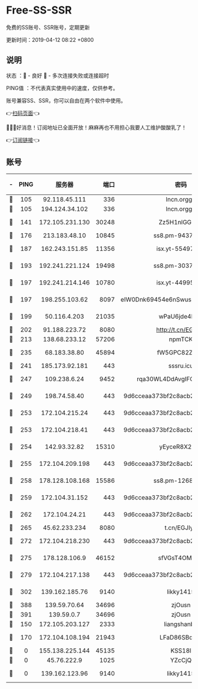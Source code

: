 # Free-SS-SSR

免费的SS账号、SSR账号，定期更新

更新时间：2019-04-12 08:22 +0800

## 说明

状态     ：🙂 - 良好 🙁 - 多次连接失败或连接超时

PING值   ：不代表真实使用中的速度，仅供参考。

账号兼容SS、SSR，你可以自由在两个软件中使用。

👉[扫码页面](https://liesauer.github.io/Free-SS-SSR/)👈

🎉🎉🎉好消息！订阅地址已全面开放！麻麻再也不用担心我要人工维护酸酸乳了！

👉[订阅链接](https://www.liesauer.net/yogurt/subscribe?ACCESS_TOKEN=DAYxR3mMaZAsaqUb)👈

## 账号

|-|PING|服务器|端口|密码|加密方式|区域|
|:----:|:----:|:-----:|-----:|:----:|:----:|:----:|
|🙂|105|92.118.45.111|336|lncn.orgg8|rc4|JP|
|🙂|105|194.124.34.102|336|lncn.orgg8|rc4|JP|
|🙂|141|172.105.231.130|30248|Zz5H1nlGGKHx|aes-256-cfb|JP|
|🙂|176|213.183.48.10|10845|ss8.pm-94375071|rc4-md5|RU|
|🙂|187|162.243.151.85|11356|isx.yt-55497057|aes-256-cfb|US|
|🙂|193|192.241.221.124|19498|ss8.pm-30379392|aes-256-cfb|US|
|🙂|197|192.241.214.146|10780|isx.yt-44995529|aes-256-cfb|US|
|🙂|197|198.255.103.62|8097|eIW0Dnk69454e6nSwuspv9DmS201tQ0D|aes-256-cfb|US|
|🙂|199|50.116.4.203|21035|wPaU6jde4NZT|aes-256-cfb|US|
|🙂|202|91.188.223.72|8080|http://t.cn/EGJIyrl|rc4-md5|RU|
|🙂|213|138.68.233.12|57206|npmTCK|rc4-md5|US|
|🙂|235|68.183.38.80|45894|fW5GPC82Z97G|aes-256-cfb|GB|
|🙂|241|185.173.92.181|443|sssru.icu|rc4-md5|RU|
|🙂|247|109.238.6.24|9452|rqa30WL4DdAvgIFG6Fs3znzTa|aes-256-cfb|FR|
|🙂|249|198.74.58.40|443|9d6cceaa373bf2c8acb22e60b6a58be6|aes-256-cfb|US|
|🙂|253|172.104.215.24|443|9d6cceaa373bf2c8acb22e60b6a58be6|aes-256-cfb|US|
|🙂|253|172.104.218.41|443|9d6cceaa373bf2c8acb22e60b6a58be6|aes-256-cfb|US|
|🙂|254|142.93.32.82|15310|yEyceR8X2EVd|aes-256-cfb|GB|
|🙂|255|172.104.209.198|443|9d6cceaa373bf2c8acb22e60b6a58be6|aes-256-cfb|US|
|🙂|258|178.128.108.168|15586|ss8.pm-12681004|aes-256-cfb|SG|
|🙂|259|172.104.31.152|443|9d6cceaa373bf2c8acb22e60b6a58be6|aes-256-cfb|US|
|🙂|262|172.104.24.21|443|9d6cceaa373bf2c8acb22e60b6a58be6|aes-256-cfb|US|
|🙂|265|45.62.233.234|8080|t.cn/EGJIyrl|rc4-md5|CA|
|🙂|272|172.104.218.230|443|9d6cceaa373bf2c8acb22e60b6a58be6|aes-256-cfb|US|
|🙂|275|178.128.106.9|46152|sfVGsT4OMxHC|aes-256-cfb|SG|
|🙂|279|172.104.217.138|443|9d6cceaa373bf2c8acb22e60b6a58be6|aes-256-cfb|US|
|🙂|302|139.162.185.76|9140|likky1415|aes-256-cfb|DE|
|🙂|388|139.59.70.64|34696|zjOusn|chacha20|IN|
|🙂|391|139.59.0.7|34696|zjOusn|chacha20|IN|
|🙂|150|172.105.203.127|2333|liangshanbo|chacha20|JP|
|🙁|170|172.104.108.194|21943|LFaD86SBq2lY|aes-256-cfb|JP|
|🙁|0|155.138.225.144|45135|KSS18l|rc4-md5|US|
|🙁|0|45.76.222.9|1025|YZcCjQ|rc4-md5|JP|
|🙁|0|139.162.123.96|9140|likky1415|aes-256-cfb|JP|
